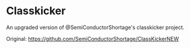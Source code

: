 # Classkicker
 An upgraded version of @SemiConductorShortage's classkicker project.

Original: 
https://github.com/SemiConductorShortage/ClassKickerNEW
